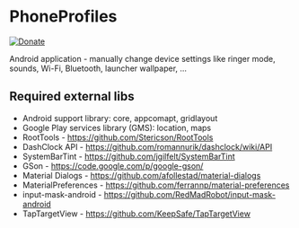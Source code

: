 PhoneProfiles
=============

[![Donate](https://img.shields.io/badge/Donate-PayPal-green.svg)](https://www.paypal.com/cgi-bin/webscr?cmd=_donations&business=henrich%2egron%40gmail%2ecom&lc=SK&item_name=Henrich%20Gron&currency_code=EUR&bn=PP%2dDonationsBF%3abtn_donateCC_LG%2egif%3aNonHosted)

Android application - manually change device settings like ringer mode, sounds, Wi-Fi, Bluetooth, launcher wallpaper, ...

Required external libs
----------------------

- Android support library: core, appcomapt, gridlayout
- Google Play services library (GMS): location, maps
- RootTools - https://github.com/Stericson/RootTools
- DashClock API - https://github.com/romannurik/dashclock/wiki/API
- SystemBarTint - https://github.com/jgilfelt/SystemBarTint
- GSon - https://code.google.com/p/google-gson/
- Material Dialogs - https://github.com/afollestad/material-dialogs
- MaterialPreferences - https://github.com/ferrannp/material-preferences 
- input-mask-android - https://github.com/RedMadRobot/input-mask-android
- TapTargetView - https://github.com/KeepSafe/TapTargetView
